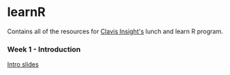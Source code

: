 # learnR

Contains all of the resources for [Clavis Insight's](https://www.clavisinsight.com/) lunch and learn R program.



### Week 1 - Introduction

[Intro slides](/slides/Intro.html)